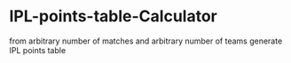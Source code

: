 # IPL-points-table-Calculator
from arbitrary number of matches and arbitrary number of teams generate IPL points table
